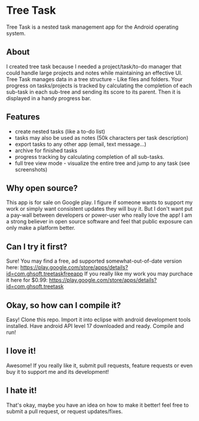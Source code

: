 Tree Task
=========

Tree Task is a nested task management app for the Android operating system. 

## About

I created tree task because I needed a project/task/to-do manager that could handle large projects and notes while maintaining an effective UI. 
Tree Task manages data in a tree structure - Like files and folders.
Your progress on tasks/projects is tracked by calculating the completion of each sub-task in each sub-tree and sending its score to its parent. Then it is displayed in a handy progress bar.

## Features
- create nested tasks (like a to-do list)
- tasks may also be used as notes (50k characters per task description)
- export tasks to any other app (email, text message...)
- archive for finished tasks
- progress tracking by calculating completion of all sub-tasks.
- full tree view mode - visualize the entire tree and jump to any task (see screenshots)


## Why open source?

This app is for sale on Google play. I figure if someone wants to support my work or simply want consistent updates they will buy it. But I don't want put a pay-wall between developers or power-user who really love the app!
I am a strong believer in open source software and feel that public exposure can only make a platform better. 

## Can I try it first?
Sure! 
You may find a free, ad supported somewhat-out-of-date version here: https://play.google.com/store/apps/details?id=com.ghsoft.treetaskfreeapp
If you really like my work you may purchace it here for $0.99: https://play.google.com/store/apps/details?id=com.ghsoft.treetask

## Okay, so how can I compile it?
Easy!
Clone this repo.
Import it into eclipse with android development tools installed.
Have android API level 17 downloaded and ready.
Compile and run!

## I love it!
Awesome! If you really like it, submit pull requests, feature requests or even buy it to support me and its development!

## I hate it!
That's okay, maybe you have an idea on how to make it better! feel free to submit a pull request, or request updates/fixes.
